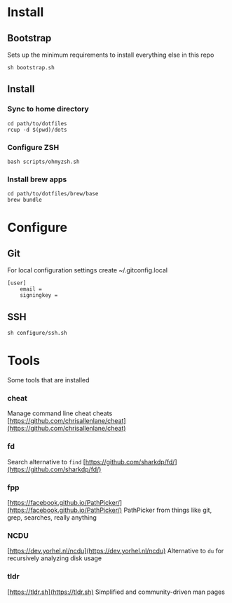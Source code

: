 # Install

## Bootstrap

Sets up the minimum requirements to install everything else in this repo

`sh bootstrap.sh`

## Install

### Sync to home directory
```
cd path/to/dotfiles
rcup -d $(pwd)/dots
```

### Configure ZSH
`bash scripts/ohmyzsh.sh`

### Install brew apps
```
cd path/to/dotfiles/brew/base
brew bundle
```

# Configure

## Git
For local configuration settings create ~/.gitconfig.local

```
[user]
    email = 
    signingkey =
```

## SSH

`sh configure/ssh.sh`

# Tools
Some tools that are installed

### cheat
Manage command line cheat cheats
[https://github.com/chrisallenlane/cheat](https://github.com/chrisallenlane/cheat)

### fd
Search alternative to `find`
[https://github.com/sharkdp/fd/](https://github.com/sharkdp/fd/)

### fpp
[https://facebook.github.io/PathPicker/](https://facebook.github.io/PathPicker/)
PathPicker from things like git, grep, searches, really anything

### NCDU
[https://dev.yorhel.nl/ncdu](https://dev.yorhel.nl/ncdu)
Alternative to `du` for recursively analyzing disk usage

### tldr
[https://tldr.sh](https://tldr.sh)
Simplified and community-driven man pages
